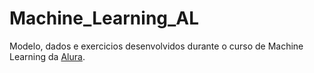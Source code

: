 # Machine_Learning_AL

Modelo, dados e exercicios desenvolvidos durante o curso de Machine Learning da [Alura](https://alura.com.br).
